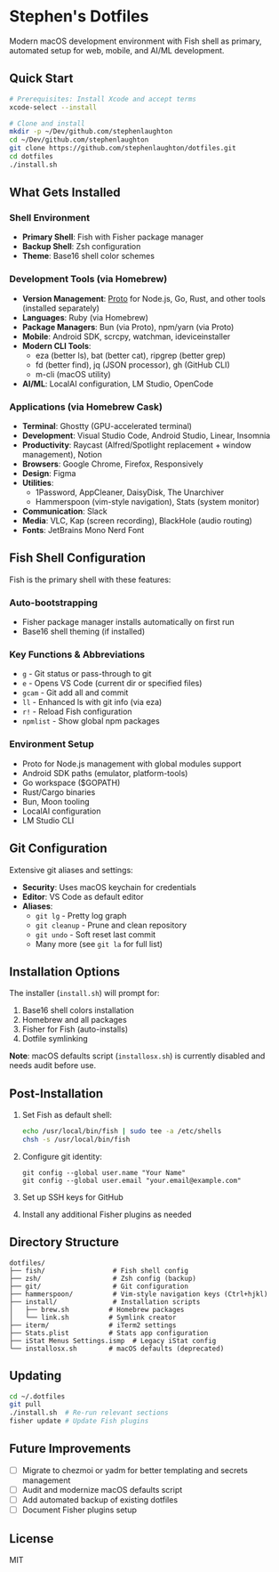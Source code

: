 # Stephen's Dotfiles

Modern macOS development environment with Fish shell as primary, automated setup for web, mobile, and AI/ML development.

## Quick Start

```bash
# Prerequisites: Install Xcode and accept terms
xcode-select --install

# Clone and install
mkdir -p ~/Dev/github.com/stephenlaughton
cd ~/Dev/github.com/stephenlaughton
git clone https://github.com/stephenlaughton/dotfiles.git
cd dotfiles
./install.sh
```

## What Gets Installed

### Shell Environment
- **Primary Shell**: Fish with Fisher package manager
- **Backup Shell**: Zsh configuration
- **Theme**: Base16 shell color schemes

### Development Tools (via Homebrew)
- **Version Management**: [Proto](https://moonrepo.dev/proto) for Node.js, Go, Rust, and other tools (installed separately)
- **Languages**: Ruby (via Homebrew)
- **Package Managers**: Bun (via Proto), npm/yarn (via Proto)
- **Mobile**: Android SDK, scrcpy, watchman, ideviceinstaller
- **Modern CLI Tools**:
  - eza (better ls), bat (better cat), ripgrep (better grep)
  - fd (better find), jq (JSON processor), gh (GitHub CLI)
  - m-cli (macOS utility)
- **AI/ML**: LocalAI configuration, LM Studio, OpenCode

### Applications (via Homebrew Cask)
- **Terminal**: Ghostty (GPU-accelerated terminal)
- **Development**: Visual Studio Code, Android Studio, Linear, Insomnia
- **Productivity**: Raycast (Alfred/Spotlight replacement + window management), Notion
- **Browsers**: Google Chrome, Firefox, Responsively
- **Design**: Figma
- **Utilities**:
  - 1Password, AppCleaner, DaisyDisk, The Unarchiver
  - Hammerspoon (vim-style navigation), Stats (system monitor)
- **Communication**: Slack
- **Media**: VLC, Kap (screen recording), BlackHole (audio routing)
- **Fonts**: JetBrains Mono Nerd Font

## Fish Shell Configuration

Fish is the primary shell with these features:

### Auto-bootstrapping
- Fisher package manager installs automatically on first run
- Base16 shell theming (if installed)

### Key Functions & Abbreviations
- `g` - Git status or pass-through to git
- `e` - Opens VS Code (current dir or specified files)
- `gcam` - Git add all and commit
- `ll` - Enhanced ls with git info (via eza)
- `r!` - Reload Fish configuration
- `npmlist` - Show global npm packages

### Environment Setup
- Proto for Node.js management with global modules support
- Android SDK paths (emulator, platform-tools)
- Go workspace ($GOPATH)
- Rust/Cargo binaries
- Bun, Moon tooling
- LocalAI configuration
- LM Studio CLI

## Git Configuration

Extensive git aliases and settings:
- **Security**: Uses macOS keychain for credentials
- **Editor**: VS Code as default editor
- **Aliases**:
  - `git lg` - Pretty log graph
  - `git cleanup` - Prune and clean repository
  - `git undo` - Soft reset last commit
  - Many more (see `git la` for full list)

## Installation Options

The installer (`install.sh`) will prompt for:
1. Base16 shell colors installation
2. Homebrew and all packages
3. Fisher for Fish (auto-installs)
4. Dotfile symlinking

**Note**: macOS defaults script (`installosx.sh`) is currently disabled and needs audit before use.

## Post-Installation

1. Set Fish as default shell:
   ```bash
   echo /usr/local/bin/fish | sudo tee -a /etc/shells
   chsh -s /usr/local/bin/fish
   ```

2. Configure git identity:
   ```fish
   git config --global user.name "Your Name"
   git config --global user.email "your.email@example.com"
   ```

3. Set up SSH keys for GitHub

4. Install any additional Fisher plugins as needed

## Directory Structure

```
dotfiles/
├── fish/                 # Fish shell config
├── zsh/                  # Zsh config (backup)
├── git/                  # Git configuration
├── hammerspoon/          # Vim-style navigation keys (Ctrl+hjkl)
├── install/              # Installation scripts
│   ├── brew.sh          # Homebrew packages
│   └── link.sh          # Symlink creator
├── iterm/               # iTerm2 settings
├── Stats.plist          # Stats app configuration
├── iStat Menus Settings.ismp  # Legacy iStat config
└── installosx.sh        # macOS defaults (deprecated)
```

## Updating

```bash
cd ~/.dotfiles
git pull
./install.sh  # Re-run relevant sections
fisher update # Update Fish plugins
```

## Future Improvements

- [ ] Migrate to chezmoi or yadm for better templating and secrets management
- [ ] Audit and modernize macOS defaults script
- [ ] Add automated backup of existing dotfiles
- [ ] Document Fisher plugins setup

## License

MIT